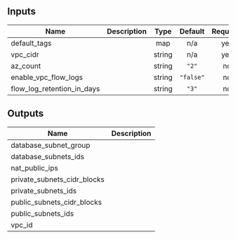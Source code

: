 ## Inputs

| Name | Description | Type | Default | Required |
|------|-------------|:----:|:-----:|:-----:|
| default\_tags |  | map | n/a | yes |
| vpc\_cidr |  | string | n/a | yes |
| az\_count |  | string | `"2"` | no |
| enable\_vpc\_flow\_logs |  | string | `"false"` | no |
| flow\_log\_retention\_in\_days |  | string | `"3"` | no |

## Outputs

| Name | Description |
|------|-------------|
| database\_subnet\_group |  |
| database\_subnets\_ids |  |
| nat\_public\_ips |  |
| private\_subnets\_cidr\_blocks |  |
| private\_subnets\_ids |  |
| public\_subnets\_cidr\_blocks |  |
| public\_subnets\_ids |  |
| vpc\_id |  |

